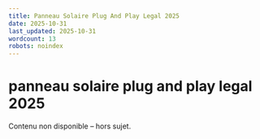 ```yaml
---
title: Panneau Solaire Plug And Play Legal 2025
date: 2025-10-31
last_updated: 2025-10-31
wordcount: 13
robots: noindex
---
```


# panneau solaire plug and play legal 2025

Contenu non disponible – hors sujet.